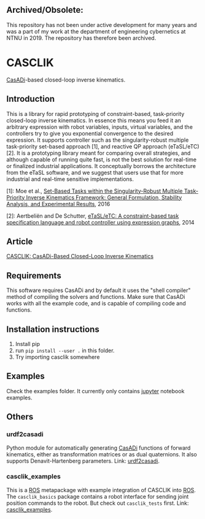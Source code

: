 ## Archived/Obsolete:
This repository has not been under active development for many years and was a part of my work at the department of engineering cybernetics at NTNU in 2019. The repository has therefore been archived. 

# CASCLIK
[CasADi](https://web.casadi.org/)-based closed-loop inverse kinematics.

## Introduction
This is a library for rapid prototyping of constraint-based, task-priority closed-loop inverse kinematics. In essence this means you feed it an arbitrary expression with robot variables, inputs, virtual variables, and the controllers try to give you exponential convergence to the desired expression. It supports controller such as the singularity-robust multiple task-priority set-based approach [1], and reactive QP approach (eTaSL/eTC) [2]. It is a prototyping library meant for comparing overall strategies, and although capable of running quite fast, is not the best solution for real-time or finalized industrial applications.  It conceptually borrows the architecture from the eTaSL software, and we suggest that users use that for more industrial and real-time sensitive implementations.


[1]: Moe et al., [Set-Based Tasks within the Singularity-Robust Multiple Task-Priority Inverse Kinematics Framework: General Formulation, Stability Analysis, and Experimental Results](https://www.frontiersin.org/articles/10.3389/frobt.2016.00016/full), 2016

[2]: Aertbeliën and De Schutter, [eTaSL/eTC: A constraint-based task specification language and robot controller using expression graphs](https://ieeexplore.ieee.org/document/6942760), 2014


## Article
[CASCLIK: CasADi-Based Closed-Loop Inverse Kinematics](https://arxiv.org/abs/1901.06713)


## Requirements
This software requires CasADi and by default it uses the "shell compiler" method of compiling the solvers and functions. Make sure that CasADi works with all the example code, and is capable of compiling code and functions.

## Installation instructions
1. Install pip
2. run `pip install --user .` in this folder.
3. Try importing casclik somewhere

## Examples
Check the examples folder. It currently only contains [jupyter](https://jupyter.org/) notebook examples. 

## Others
### urdf2casadi
Python module for automatically generating [CasADi](https://web.casadi.org/) functions of forward kinematics, either as transformation matrices or as dual quaternions.
It also supports Denavit-Hartenberg parameters. Link: [urdf2casadi](https://github.com/mahaarbo/urdf2casadi).

### casclik\_examples
This is a [ROS](http://www.ros.org/) metapackage with example integration of CASCLIK into [ROS](http://www.ros.org/). The `casclik_basics` package contains a robot interface for sending joint position commands to the robot. But check out `casclik_tests` first. Link: [casclik\_examples](https://github.com/mahaarbo/casclik_examples).
